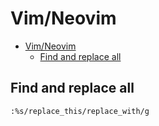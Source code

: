 # Vim/Neovim
<!--ts-->
* [Vim/Neovim](vim.md#vimneovim)
   * [Find and replace all](vim.md#find-and-replace-all)

<!-- Added by: runner, at: Mon Oct 11 07:19:14 UTC 2021 -->

<!--te-->

## Find and replace all
```vim
:%s/replace_this/replace_with/g
```
